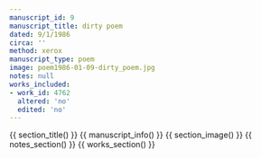 ```yaml
---
manuscript_id: 9
manuscript_title: dirty poem
dated: 9/1/1986
circa: ''
method: xerox
manuscript_type: poem
image: poem1986-01-09-dirty_poem.jpg
notes: null
works_included:
- work_id: 4762
  altered: 'no'
  edited: 'no'
---
```


{{ section_title() }}
{{ manuscript_info() }}
{{ section_image() }}
{{ notes_section() }}
{{ works_section() }}
